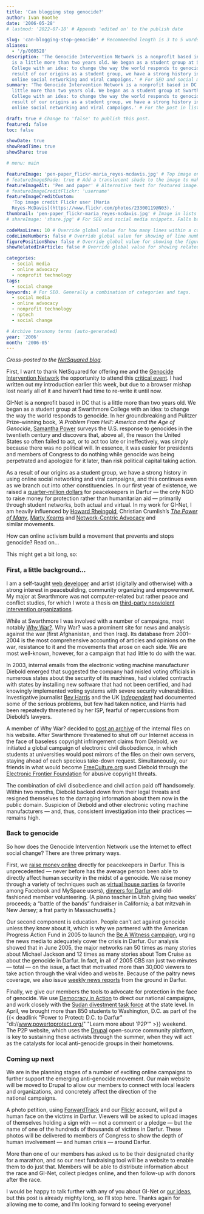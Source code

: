```yaml
---
title: 'Can blogging stop genocide?'
author: Ivan Boothe
date: '2006-05-28'
# lastmod: '2022-07-18' # Appends 'edited on' to the publish date

slug: 'can-blogging-stop-genocide' # Recommended length is 3 to 5 words.
aliases:
  - '/p/060528'
description: 'The Genocide Intervention Network is a nonprofit based in DC that
  is a little more than two years old. We began as a student group at Swarthmore
  College with an idea: to change the way the world responds to genocide. As a
  result of our origins as a student group, we have a strong history in using
  online social networking and viral campaigns.' # For SEO and social media snippets.
summary: 'The Genocide Intervention Network is a nonprofit based in DC that is a
  little more than two years old. We began as a student group at Swarthmore
  College with an idea: to change the way the world responds to genocide. As a
  result of our origins as a student group, we have a strong history in using
  online social networking and viral campaigns.' # For the post in lists.

draft: true # Change to 'false' to publish this post.
featured: false
toc: false

showDate: true
showReadTime: true
showShare: true

# menu: main

featureImage: 'pen-paper_flickr-maria_reyes-mcdavis.jpg' # Top image on post.
# featureImageShade: true # Add a translucent shade to the image to make overlaid text easier to read.
featureImageAlt: 'Pen and paper' # Alternative text for featured image.
# featureImageCreditFlickr: 'username'
featureImageCreditCustom:
  'Top image credit Flickr user [Maria
  Reyes-McDavis](https://www.flickr.com/photos/23300119@N03).'
thumbnail: 'pen-paper_flickr-maria_reyes-mcdavis.jpg' # Image in lists of posts.
# shareImage: 'share.jpg' # For SEO and social media snippets. Falls back to thumbnail (if set) or featureImage.

codeMaxLines: 10 # Override global value for how many lines within a code block before auto-collapsing.
codeLineNumbers: false # Override global value for showing of line numbers within code block.
figurePositionShow: false # Override global value for showing the figure label.
showRelatedInArticle: false # Override global value for showing related posts in this series at the end of the content.

categories:
  - social media
  - online advocacy
  - nonprofit technology
tags:
  - social change
keywords: # For SEO. Generally a combination of categories and tags.
  - social media
  - online advocacy
  - nonprofit technology
  - nptech
  - social change

# Archive taxonomy terms (auto-generated)
year: '2006'
month: '2006-05'
---
```


_Cross-posted to the
[NetSquared blog](https://web.archive.org/web/20070419182635/http://netsquared.org/blog/quixotic/can-blogging-stop-genocide)._

First, I want to thank NetSquared for offering me and the
[Genocide Intervention Network](https://web.archive.org/web/20060707132744/http://www.genocideintervention.net/index.php "Visit the Genocide Intervention Network's website")
the opportunity to attend this
[critical event](https://web.archive.org/web/20061031234727/http://netsquared.org/2006/conference '2006 NetSquared Conference').
I had written out my introduction earlier this week, but due to a browser mishap
lost nearly all of it and haven’t had time to re-write it until now.

GI-Net is a nonprofit based in DC that is a little more than two years old. We
began as a student group at Swarthmore College with an idea: to change the way
the world responds to genocide. In her groundbreaking and Pulitzer Prize–winning
book, _‘A Problem From Hell’: America and the Age of Genocide_,
[Samantha Power](https://www.thenation.com/article/archive/why-cant-we/ 'Read a recent commencement speech by Samantha Power')
surveys the U.S. response to genocides in the twentieth century and discovers
that, above all, the reason the United States so often failed to act, or to act
too late or ineffectively, was simply because there was no political will. In
essence, it was easier for presidents and members of Congress to do nothing
while genocide was being perpetrated and apologize for it later, than risk
political capital taking action.

As a result of our origins as a student group, we have a strong history in using
online social networking and viral campaigns, and this continues even as we
branch out into other constituencies. In our first year of existence, we raised
a
[quarter-million dollars](https://web.archive.org/web/20060709042957/http://www.genocideintervention.net/donate/info.php "Learn more about GI-Net's fundraising for peacekeepers")
for peacekeepers in Darfur — the only NGO to raise money for protection rather
than humanitarian aid — primarily through student networks, both actual and
virtual. In my work for GI-Net, I am heavily influenced by
[Howard Rheingold](https://rheingold.com/ "Howard Rheingold's website"),
Christian Crumlish’s
[_The Power of Many_](https://web.archive.org/web/20060707224126/http://thepowerofmany.com/ "'The Power of Many' book and website"),
[Marty Kearns](https://web.archive.org/web/20060710192840/http://www.network-centricadvocacy.net/ "Marty Kearns' blog")
and
[Network-Centric Advocacy](https://netcentriccampaigns.org/ 'Netcentric Campaigns')
and similar movements.

How can online activism build a movement that prevents and stops genocide?
Read on…

This might get a bit long, so:

### First, a little background…

I am a self-taught
[web developer](https://web.archive.org/web/20070207093051/http://quixotic1.com/ 'My website, quixotic1.com')
and artist (digitally and otherwise) with a strong interest in peacebuilding,
community organizing and empowerment. My major at Swarthmore was not
computer-related but rather peace and conflict studies, for which I wrote a
thesis on
[third-party nonviolent intervention organizations](https://web.archive.org/web/20080828193419/http://quixoticlife.net/tpni 'Read more about the thesis').

While at Swarthmore I was involved with a number of campaigns, most notably
[Why War?](https://web.archive.org/web/20040113040820/http://why-war.com/ 'Visit Why War?').
Why War? was a prominent site for news and analysis against the war (first
Afghanistan, and then Iraq). Its database from 2001–2004 is the most
comprehensive accounting of articles and opinions on the war, resistance to it
and the movements that arose on each side. We are most well-known, however, for
a campaign that had little to do with the war.

In 2003, internal emails from the electronic voting machine manufacturer Diebold
emerged that suggested the company had misled voting officials in numerous
states about the security of its machines, had violated contracts with states by
installing new software that had not been certified, and had knowingly
implemented voting systems with severe security vulnerabilities. Investigative
journalist
[Bev Harris](https://blackboxvoting.org/ 'Bev Harris and Black Box Voting') and
the UK
[_Independent_](https://web.archive.org/web/20040803082657/http://www.why-war.com/news/2003/10/14/allthepr.html "Article: All the President's Votes?")
had documented some of the serious problems, but few had taken notice, and
Harris had been repeatedly threatened by her ISP, fearful of repercussions from
Diebold’s lawyers.

A member of Why War? decided to
[post an archive](https://web.archive.org/web/20040712083338/http://www.why-war.com/features/2003/10/diebold.html 'View the Diebold files')
of the internal files on his website. After Swarthmore threatened to shut off
our Internet access in the face of baseless copyright infringement claims from
Diebold, we initiated a global campaign of electronic civil disobedience, in
which students at universities would post mirrors of the files on their own
servers, staying ahead of each specious take-down request. Simultaneously, our
friends in what would become
[FreeCulture.org](https://web.archive.org/web/20060707010513/http://www.freeculture.org/ 'FreeCulture.org')
sued Diebold through the
[Electronic Frontier Foundation](https://www.eff.org/press/archives/2003/11/03 'Learn more about the Diebold case')
for abusive copyright threats.

The combination of civil disobedience and civil action paid off handsomely.
Within two months, Diebold backed down from their legal threats and resigned
themselves to the damaging information about them now in the public domain.
Suspicion of Diebold and other electronic voting machine manufacturers — and,
thus, consistent investigation into their practices — remains high.

### Back to genocide

So how does the Genocide Intervention Network use the Internet to effect social
change? There are three primary ways.

First, we
[raise money online](https://web.archive.org/web/20060118220930/http://www.genocideintervention.net/donate/ 'Learn more about donating to GI-Net')
directly for peacekeepers in Darfur. This is unprecedented — never before has
the average person been able to directly affect human security in the midst of a
genocide. We raise money through a variety of techniques such as
[virtual house parties](https://web.archive.org/web/20060706215139/http://www.genocideintervention.net/fundraise/virtual.php 'Learn about virtual house parties')
(a favorite among Facebook and MySpace users),
[dinners for Darfur](https://web.archive.org/web/20060706215126/http://www.genocideintervention.net/fundraise/dinners.php 'Learn about dinners for Darfur')
and old-fashioned member volunteering. (A piano teacher in Utah giving two
weeks’ proceeds; a “battle of the bands” fundraiser in California; a bat mitzvah
in New Jersey; a frat party in Massachusetts.)

Our second component is education. People can’t act against genocide unless they
know about it, which is why we partnered with the American Progress Action Fund
in 2005 to launch the
[Be A Witness campaign](https://web.archive.org/web/20060703175035/http://beawitness.org/splash/ 'Visit BeAWitness.org'),
urging the news media to adequately cover the crisis in Darfur. Our analysis
showed that in June 2005, the major networks ran 50 times as many stories about
Michael Jackson and 12 times as many stories about Tom Cruise as about the
genocide in Darfur. In fact, in all of 2005 CBS ran just two minutes — total —
on the issue, a fact that motivated more than 30,000 viewers to take action
through the viral video and website. Because of the paltry news coverage, we
also issue
[weekly news reports](https://web.archive.org/web/20060706214512/http://www.genocideintervention.net/educate/darfurnews/ 'Read the latest report from Darfur')
from the ground in Darfur.

Finally, we give our members the tools to advocate for protection in the face of
genocide. We use
[Democracy in Action](https://web.archive.org/web/20060710155602/http://www.democracyinaction.org/dia/organizationsORG/ginetwork/campaign.jsp?campaign_KEY=3407 'Read our most recent advocacy campaign')
to direct our national campaigns, and work closely with the
[Sudan divestment task force](https://web.archive.org/web/20060707032526/http://www.genocideintervention.net/advocate/divestment/ 'Learn more about divestment from Sudan')
at the state level. In April, we brought more than 850 students to Washington,
D.C. as part of the
{{< deadlink "Power to Protect: D.C. to Darfur" "dl://www.powertoprotect.org/" "Learn more about 'P2P'" >}}
weekend. The P2P website, which uses the
[Drupal](https://drupal.org/ 'Drupal.org') open-source community platform, is
key to sustaining these activists through the summer, when they will act as the
catalysts for local anti-genocide groups in their hometowns.

### Coming up next

We are in the planning stages of a number of exciting online campaigns to
further support the emerging anti-genocide movement. Our main website will be
moved to Drupal to allow our members to connect with local leaders and
organizations, and concretely affect the direction of the national campaigns.

A photo petition, using
[ForwardTrack](https://web.archive.org/web/20160709080631/http://forwardtrack.eyebeamresearch.org/ 'Learn about ForwardTrack')
and our
[Flickr](https://web.archive.org/web/20160709080631/http://www.flickr.com/photos/genocideintervention/ 'See our most recent photos on Flickr')
account, will put a human face on the victims in Darfur. Viewers will be asked
to upload images of themselves holding a sign with — not a comment or a pledge —
but the name of one of the hundreds of thousands of victims in Darfur. These
photos will be delivered to members of Congress to show the depth of human
involvement — and human crisis — around Darfur.

More than one of our members has asked us to be their designated charity for a
marathon, and so our next fundraising tool will be a website to enable them to
do just that. Members will be able to distribute information about the race and
GI-Net, collect pledges online, and then follow-up with donors after the race.

I would be happy to talk further with any of you about GI-Net or
[our ideas](https://web.archive.org/web/20160709080631/http://www.genocideintervention.net/advocate/tenthings.php 'Ten things you can do right now to stop genocide!'),
but this post is already mighty long, so I’ll stop here. Thanks again for
allowing me to come, and I’m looking forward to seeing everyone!
